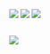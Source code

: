 <img src="https://github-readme-stats.vercel.app/api/top-langs/?username=olgavasilivna&layout=compact&theme=radical&hide_border=false&bg_color=000000&title_color=ffffff&text_color=ffffff&icon_color=ffffff&line_height=25&disable_animations=false&card_width=495&hide_progress=true"/>


<img src="https://streak-stats.demolab.com?user=olgavasilivna&theme=dark&background=000000&border=ffffff&stroke=ffffff&ring=ffffff&fire=ffffff&currStreakLabel=ffffff&sideLabels=ffffff&dates=ffffff"/>


<img src="https://github-profile-trophy.vercel.app/?username=olgavasilivna&theme=radical&no-frame=false&no-bg=false&margin-w=4"/>


##
<img src="https://komarev.com/ghpvc/?username=olgavasilivna&color=ffffff"/>
